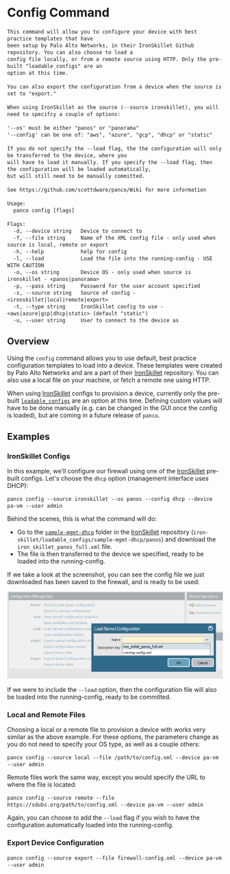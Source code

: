 # Config Command

```
This command will allow you to configure your device with best practice templates that have
been setup by Palo Alto Networks, in their IronSkillet Github repository. You can also choose to load a
config file locally, or from a remote source using HTTP. Only the pre-built "loadable_configs" are an
option at this time.

You can also export the configuration from a device when the source is set to "export."

When using IronSkillet as the source (--source ironskillet), you will need to specifcy a couple of options:

'--os' must be either "panos" or "panorama"
'--config' can be one of: "aws", "azure", "gcp", "dhcp" or "static"

If you do not specify the --load flag, the the configuration will only be transferred to the device, where you
will have to load it manually. If you specify the --load flag, then the configuration will be loaded automatically,
but will still need to be manually committed.

See https://github.com/scottdware/panco/Wiki for more information

Usage:
  panco config [flags]

Flags:
  -d, --device string   Device to connect to
  -f, --file string     Name of the XML config file - only used when source is local, remote or export
  -h, --help            help for config
  -l, --load            Load the file into the running-config - USE WITH CAUTION
  -o, --os string       Device OS - only used when source is ironskillet - <panos|panorama>
  -p, --pass string     Password for the user account specified
  -s, --source string   Source of config - <ironskillet|local|remote|export>
  -t, --type string     IronSkillet config to use - <aws|azure|gcp|dhcp|static> (default "static")
  -u, --user string     User to connect to the device as
```

## Overview

Using the `config` command allows you to use default, best practice configuration templates to load into a device. These templates were created by Palo Alto Networks and are a part of their [IronSkillet](https://github.com/PaloAltoNetworks/iron-skillet) repository. You can also use a local file on your machine, or fetch a remote one using HTTP.

When using [IronSkillet](https://github.com/PaloAltoNetworks/iron-skillet) configs to provision a device, currently only the pre-built [`loadable_configs`](https://github.com/PaloAltoNetworks/iron-skillet/tree/panos_v8.0/loadable_configs) are an option at this time. Defining custom values will have to be done manually (e.g. can be changed in the GUI once the config is loaded), but are coming in a future release of `panco`.

## Examples

### IronSkillet Configs

In this example, we'll configure our firewall using one of the [IronSkillet](https://github.com/PaloAltoNetworks/iron-skillet) pre-built configs. Let's choose the `dhcp` option (management interface uses DHCP):

```
panco config --source ironskillet --os panos --config dhcp --device pa-vm --user admin
```

Behind the scenes, this is what the command will do:

* Go to the [`sample-mgmt-dhcp`](https://github.com/PaloAltoNetworks/iron-skillet/tree/panos_v8.0/loadable_configs/sample-mgmt-dhcp/panos) folder in the [IronSkillet](https://github.com/PaloAltoNetworks/iron-skillet) repository (`iron-skillet/loadable_configs/sample-mgmt-dhcp/panos`) and download the `iron_skillet_panos_full.xml` file.
* The file is then transferred to the device we specified, ready to be loaded into the running-config.

If we take a look at the screenshot, you can see the config file we just downloaded has been saved to the firewall, and is ready to be used:

<img src="config_loaded.png" alt="IronSkillet loaded config"/>

If we were to include the `--load` option, then the configuration file will also be loaded into the running-config, ready to be committed.

### Local and Remote Files

Choosing a local or a remote file to provision a device with works very similar as the above example. For these options, the parameters change as you do not need to specify your OS type, as well as a couple others:

```
panco config --source local --file /path/to/config.xml --device pa-vm --user admin
```

Remote files work the same way, except you would specify the URL to where the file is located:

```
panco config --source remote --file https://sdubs.org/path/to/config.xml --device pa-vm --user admin
```

Again, you can choose to add the `--load` flag if you wish to have the configuration automatically loaded into the running-config.

### Export Device Configuration

```
panco config --source export --file firewall-config.xml --device pa-vm --user admin
```